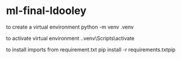 # ml-final-ldooley
to create a virtual environment python -m venv .venv

to activate virtual environment .\.venv\Scripts\activate 

to install imports from requirement.txt pip install -r requirements.txtpip